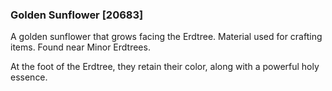 ### Golden Sunflower [20683]

A golden sunflower that grows facing the Erdtree. Material used for crafting items. Found near Minor Erdtrees.

At the foot of the Erdtree, they retain their color, along with a powerful holy essence.